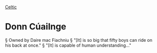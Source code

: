 [Celtic](celtic-religion)
# Donn Cúailnge
§ Owned by Daire mac Fiachniu
§ "[It] is so big that fifty boys can ride on his back at once."
§ "[It] is capable of human understanding..."
